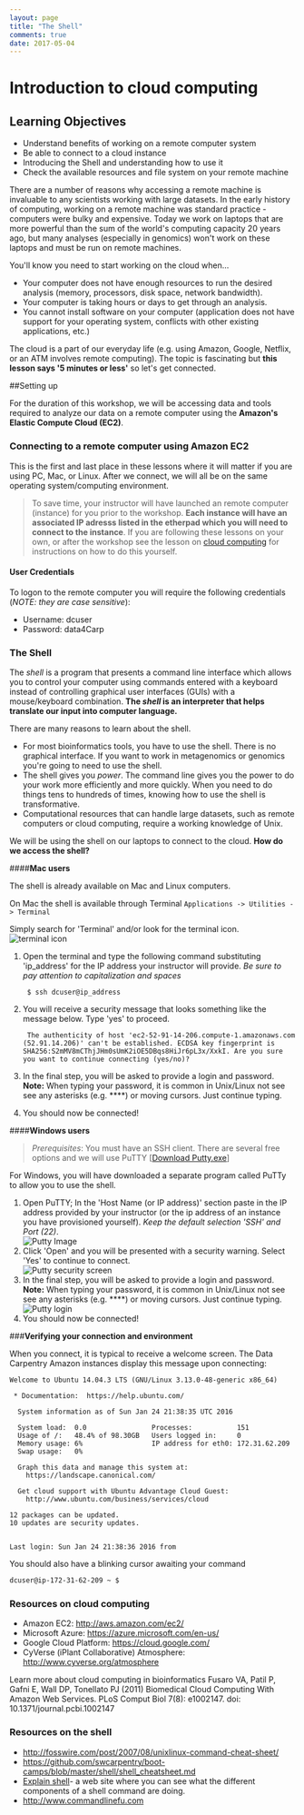 ```yaml
---
layout: page
title: "The Shell"
comments: true
date: 2017-05-04
---
```


# Introduction to cloud computing

## Learning Objectives
* Understand benefits of working on a remote computer system
* Be able to connect to a cloud instance
* Introducing the Shell and understanding how to use it
* Check the available resources and file system on your remote machine

There are a number of reasons why accessing a remote machine is invaluable to any scientists working with large datasets. In the early history of computing, working on a remote machine was standard practice - computers were bulky and expensive. Today we work on laptops that are more powerful than the sum of the world's computing capacity 20 years ago, but many analyses (especially in genomics) won't work on these laptops and must be run on remote machines.

You'll know you need to start working on the cloud when...

* Your computer does not have enough resources to run the desired analysis (memory, processors, disk space, network bandwidth).
* Your computer is taking hours or days to get through an analysis.
* You cannot install software on your computer (application does not have support for your operating system, conflicts with other existing applications, etc.)

The cloud is a part of our everyday life (e.g. using Amazon, Google, Netflix, or an ATM involves remote computing). The topic is fascinating but **this lesson says '5 minutes or less'** so let's get connected.

##Setting up

For the duration of this workshop, we will be accessing data and tools required to analyze our data on a remote computer using the **Amazon's Elastic Compute Cloud (EC2)**.

### Connecting to a remote computer using Amazon EC2

This is the first and last place in these lessons where it will matter if you are using PC, Mac, or Linux. After we connect, we will all be on the same operating system/computing environment. 

> To save time, your instructor will have launched an remote computer (instance) for you prior to the workshop. **Each instance will have an associated IP adresss listed in the etherpad which you will need to connect to the instance**. If you are following these lessons on your own, or after the workshop see the lesson on [cloud computing](https://github.com/datacarpentry/cloud-genomics/tree/gh-pages/lessons) for instructions on how to do this yourself. 

#### **User Credentials**
To logon to the remote computer you will require the following credentials (*NOTE: they are case sensitive*):

- Username: dcuser
- Password: data4Carp

### The Shell
The *shell* is a program that presents a command line interface which allows you to control your computer using commands entered with a keyboard instead of controlling graphical user interfaces (GUIs) with a mouse/keyboard combination. **The *shell* is an interpreter that helps translate our input into computer language.**

There are many reasons to learn about the shell.

* For most bioinformatics tools, you have to use the shell. There is no graphical interface. If you want to work in metagenomics or genomics you're going to need to use the shell.
* The shell gives you *power*. The command line gives you the power to do your work more efficiently and
more quickly.  When you need to do things tens to hundreds of times,
knowing how to use the shell is transformative.
* Computational resources that can handle large datasets, such as remote computers or cloud computing, require a working knowledge of Unix.

We will be using the shell on our laptops to connect to the cloud. **How do we access the shell?**

####**Mac users**

The shell is already available on Mac and Linux computers. 

On Mac the shell is available through Terminal
	`Applications -> Utilities -> Terminal`

Simply search for 'Terminal' and/or look for the terminal icon.<br> 
![terminal icon](../img/terminal.png)

1. Open the terminal and type the following command substituting 'ip_address' for the IP address your instructor will provide. *Be sure to pay attention to capitalization and spaces*

        $ ssh dcuser@ip_address
        
2. You will receive a security message that looks something like the message below. Type 'yes' to proceed.

        The authenticity of host 'ec2-52-91-14-206.compute-1.amazonaws.com (52.91.14.206)' can't be established. ECDSA key fingerprint is SHA256:S2mMV8mCThjJHm0sUmK2iOE5DBqs8HiJr6pL3x/XxkI. Are you sure you want to continue connecting (yes/no)?

3. In the final step, you will be asked to provide a login and password. **Note:** When typing your password, it is common in Unix/Linux not see see any asterisks (e.g. ****) or moving cursors. Just continue typing.
4. You should now be connected!

####**Windows users**

> *Prerequisites*: You must have an SSH client. There are several free options and we will use PuTTY [[Download Putty.exe](http://www.chiark.greenend.org.uk/~sgtatham/putty/download.html)]

For Windows, you will have downloaded a separate program called PuTTy to allow you to use the shell. 

1. Open PuTTY; In the 'Host Name (or IP address)' section paste in the IP address provided by your instructor (or the ip address of an instance you have provisioned yourself). *Keep the default selection 'SSH' and Port (22)*. <br>
![Putty Image](../img/putty_screenshot_1.png)
2. Click 'Open' and you will be presented with a security warning. Select 'Yes' to continue to connect. <br>
![Putty security screen](../img/putty_screenshot_2.png)
3. In the final step, you will be asked to provide a login and password. **Note:** When typing your password, it is common in Unix/Linux not see see any asterisks (e.g. ****) or moving cursors. Just continue typing.<br> 
![Putty login](../img/putty_screenshot_3.png)
4. You should now be connected!


###**Verifying your connection and environment** 

When you connect, it is typical to receive a welcome screen. The Data Carpentry Amazon instances display this message upon connecting:


```
Welcome to Ubuntu 14.04.3 LTS (GNU/Linux 3.13.0-48-generic x86_64)

 * Documentation:  https://help.ubuntu.com/

  System information as of Sun Jan 24 21:38:35 UTC 2016

  System load:  0.0                Processes:           151
  Usage of /:   48.4% of 98.30GB   Users logged in:     0
  Memory usage: 6%                 IP address for eth0: 172.31.62.209
  Swap usage:   0%

  Graph this data and manage this system at:
    https://landscape.canonical.com/

  Get cloud support with Ubuntu Advantage Cloud Guest:
    http://www.ubuntu.com/business/services/cloud

12 packages can be updated.
10 updates are security updates.


Last login: Sun Jan 24 21:38:36 2016 from
```

You should also have a blinking cursor awaiting your command


```bash
dcuser@ip-172-31-62-209 ~ $
```

### Resources on cloud computing
* Amazon EC2: http://aws.amazon.com/ec2/
* Microsoft Azure: https://azure.microsoft.com/en-us/
* Google Cloud Platform: https://cloud.google.com/
* CyVerse (iPlant Collaborative) Atmosphere: http://www.cyverse.org/atmosphere

Learn more about cloud computing in bioinformatics
Fusaro VA, Patil P, Gafni E, Wall DP, Tonellato PJ (2011) Biomedical Cloud Computing With Amazon Web Services. PLoS Comput Biol 7(8): e1002147. doi: 10.1371/journal.pcbi.1002147


### Resources on the shell
* http://fosswire.com/post/2007/08/unixlinux-command-cheat-sheet/ 
* https://github.com/swcarpentry/boot-camps/blob/master/shell/shell_cheatsheet.md
* [Explain shell](http://explainshell.com )- a web site where you can see what the different components of a shell command are doing.
* http://www.commandlinefu.com




